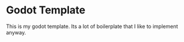 # Godot Template

This is my godot template. Its a lot of boilerplate that I like to implement anyway.